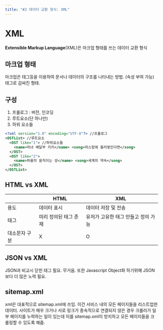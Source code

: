 ```yaml
---
title: "#2 데이터 교환 형식: XML"
---
```

# XML

**Extensible Markup Language**(XML)은 마크업 형태를 쓰는 데이터 교환 형식

## 마크업 형태
마크업은 태그등을 이용하여 문서나 데이터의 구조를 나타내는 방법. (속성 부여 가능) 태그로 감싸진 형태.

## 구성

1. 프롤로그 : 버전, 인코딩
2. 루트요소(단 하나만)
3. 하위 요소들
```xml
<?xml version="1.0" encoding="UTF-8"?> //프롤로그
<OSTList> //루트요소
  <OST like="1"> //하위요소들
    <name>마녀 배달부 키키</name> <song>따스함에 둘러쌓인다면</song>
  </OST>
  <OST like="2">
    <name>하울의 움직이는 성</name> <song>세계의 약속</song>
  </OST>
</OSTList>
```
## HTML vs XML

|         | HTML         | XML                  |
| ------- | ------------ | -------------------- |
| 용도      | 데이터 표시       | 데이터 저장 및 전송          |
| 태그      | 미리 정의된 태그 존재 | 유저가 고유한 태그 만들고 정의 가능 |
| 대소문자 구분 | X            | O                    |
## JSON vs XML
JSON과 비교시 닫힌 태그 필요. 무거움. 또한 Javascript Object화 하기위해 JSON 보다 더 많은 노력 필요.

## sitemap.xml
xml은 대표적으로 sitemap.xml에 쓰임. 이건 서비스 내의 모든 페이지들을 리스트업한 데이터. 사이트가 매우 크거나 서로 링크가 종속적으로 연결되지 않은 경우 크롤러가 일부 페이지를 누락하는 일이 있는데 이를 sitemap.xml이 방지하고 모든 페이지들을 크롤링할 수 있도록 해줌.